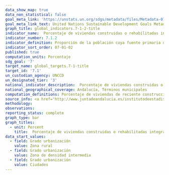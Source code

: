 ```yaml
---
data_show_map: true
data_non_statistical: false
goal_meta_link: 'https://unstats.un.org/sdgs/metadata/files/Metadata-07-01-02.pdf'
goal_meta_link_text: United Nations Sustainable Development Goals Metadata (PDF 232KB)
graph_title: global_indicators.7-1-2-title
indicator_name:  Porcentaje de viviendas construidas o rehabilitadas integralmente a partir de 2008.
indicator_number: 7.1.2
indicator_definition: Proporción de la población cuya fuente primaria de energía son los combustibles y tecnologías limpios
indicator_sort_order: 07-01-02
published: true
computation_units: Porcentaje
sdg_goal: '7'
target_name: global_targets.7-1-title
target_id: '7.1'
un_custodian_agency: UNCCD
un_designated_tier: '3'
national_indicator_description:  Porcentaje de viviendas construidas o rehabilitadas integralmente a partir de 2008
national_geographical_coverage: Andalucía, Términos municipales
computation_definitions: Porcentaje de viviendas de reciente construcción en el municipio, por lo tanto que se ajustan a normativa constructiva y energética más reciente y eficiente.Viviendas construidas desde 2008. Este indicador aproxima, a nivel municipal, la población cuya fuente primaria de energía son los combustibles y tecnologías limpios
source_info: <a href="http://www.juntadeandalucia.es/institutodeestadisticaycartografia/espacios-construidos/viviendas/index.htm" target="_blank">http://www.juntadeandalucia.es/institutodeestadisticaycartografia/espacios-construidos/viviendas/index.htm</a>
methodology:
observations: 
reporting_status: complete
graph_type: bar
graph_titles:
  - unit: Percent
    title:  Porcentaje de viviendas construidas o rehabilitadas integralmente a partir de 2008
data_start_values:
  - field: Grado urbanización
    value: Zona rural
  - field: Grado urbanización
    value: Zona de densidad intermedia
  - field: Grado urbanización
    value: Ciudades  
---
```


